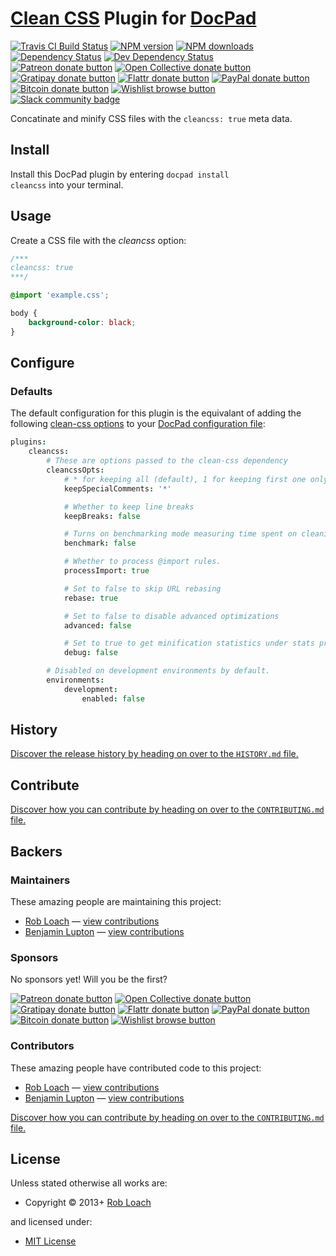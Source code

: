 # [Clean CSS](http://github.com/GoalSmashers/clean-css) Plugin for [DocPad](http://docpad.org)

<!-- BADGES/ -->

<span class="badge-travisci"><a href="http://travis-ci.org/docpad/docpad-plugin-cleancss" title="Check this project's build status on TravisCI"><img src="https://img.shields.io/travis/docpad/docpad-plugin-cleancss/master.svg" alt="Travis CI Build Status" /></a></span>
<span class="badge-npmversion"><a href="https://npmjs.org/package/docpad-plugin-cleancss" title="View this project on NPM"><img src="https://img.shields.io/npm/v/docpad-plugin-cleancss.svg" alt="NPM version" /></a></span>
<span class="badge-npmdownloads"><a href="https://npmjs.org/package/docpad-plugin-cleancss" title="View this project on NPM"><img src="https://img.shields.io/npm/dm/docpad-plugin-cleancss.svg" alt="NPM downloads" /></a></span>
<span class="badge-daviddm"><a href="https://david-dm.org/docpad/docpad-plugin-cleancss" title="View the status of this project's dependencies on DavidDM"><img src="https://img.shields.io/david/docpad/docpad-plugin-cleancss.svg" alt="Dependency Status" /></a></span>
<span class="badge-daviddmdev"><a href="https://david-dm.org/docpad/docpad-plugin-cleancss#info=devDependencies" title="View the status of this project's development dependencies on DavidDM"><img src="https://img.shields.io/david/dev/docpad/docpad-plugin-cleancss.svg" alt="Dev Dependency Status" /></a></span>
<br class="badge-separator" />
<span class="badge-patreon"><a href="https://patreon.com/bevry" title="Donate to this project using Patreon"><img src="https://img.shields.io/badge/patreon-donate-yellow.svg" alt="Patreon donate button" /></a></span>
<span class="badge-opencollective"><a href="https://opencollective.com/bevry" title="Donate to this project using Open Collective"><img src="https://img.shields.io/badge/open%20collective-donate-yellow.svg" alt="Open Collective donate button" /></a></span>
<span class="badge-gratipay"><a href="https://www.gratipay.com/bevry" title="Donate weekly to this project using Gratipay"><img src="https://img.shields.io/badge/gratipay-donate-yellow.svg" alt="Gratipay donate button" /></a></span>
<span class="badge-flattr"><a href="https://flattr.com/profile/balupton" title="Donate to this project using Flattr"><img src="https://img.shields.io/badge/flattr-donate-yellow.svg" alt="Flattr donate button" /></a></span>
<span class="badge-paypal"><a href="https://bevry.me/paypal" title="Donate to this project using Paypal"><img src="https://img.shields.io/badge/paypal-donate-yellow.svg" alt="PayPal donate button" /></a></span>
<span class="badge-bitcoin"><a href="https://bevry.me/bitcoin" title="Donate once-off to this project using Bitcoin"><img src="https://img.shields.io/badge/bitcoin-donate-yellow.svg" alt="Bitcoin donate button" /></a></span>
<span class="badge-wishlist"><a href="https://bevry.me/wishlist" title="Buy an item on our wishlist for us"><img src="https://img.shields.io/badge/wishlist-donate-yellow.svg" alt="Wishlist browse button" /></a></span>
<br class="badge-separator" />
<span class="badge-slackin"><a href="https://slack.bevry.me" title="Join this project's slack community"><img src="https://slack.bevry.me/badge.svg" alt="Slack community badge" /></a></span>

<!-- /BADGES -->


Concatinate and minify CSS files with the `cleancss: true` meta data.


<!-- INSTALL/ -->

<h2>Install</h2>

Install this DocPad plugin by entering <code>docpad install cleancss</code> into your terminal.

<!-- /INSTALL -->


## Usage

Create a CSS file with the *cleancss* option:

``` css
/***
cleancss: true
***/

@import 'example.css';

body {
	background-color: black;
}
```


## Configure

### Defaults

The default configuration for this plugin is the equivalant of adding the
following [clean-css options](https://github.com/jakubpawlowicz/clean-css#how-to-use-clean-css-programmatically)
to your [DocPad configuration file](http://docpad.org/docs/config):

``` coffee
plugins:
	cleancss:
		# These are options passed to the clean-css dependency
		cleancssOpts:
			# * for keeping all (default), 1 for keeping first one only, 0 for removing all
			keepSpecialComments: '*'

			# Whether to keep line breaks
			keepBreaks: false

			# Turns on benchmarking mode measuring time spent on cleaning up.
			benchmark: false

			# Whether to process @import rules.
			processImport: true

			# Set to false to skip URL rebasing
			rebase: true

			# Set to false to disable advanced optimizations
			advanced: false

			# Set to true to get minification statistics under stats property
			debug: false

		# Disabled on development environments by default.
		environments:
			development:
				enabled: false
```


<!-- HISTORY/ -->

<h2>History</h2>

<a href="https://github.com/docpad/docpad-plugin-cleancss/blob/master/HISTORY.md#files">Discover the release history by heading on over to the <code>HISTORY.md</code> file.</a>

<!-- /HISTORY -->


<!-- CONTRIBUTE/ -->

<h2>Contribute</h2>

<a href="https://github.com/docpad/docpad-plugin-cleancss/blob/master/CONTRIBUTING.md#files">Discover how you can contribute by heading on over to the <code>CONTRIBUTING.md</code> file.</a>

<!-- /CONTRIBUTE -->


<!-- BACKERS/ -->

<h2>Backers</h2>

<h3>Maintainers</h3>

These amazing people are maintaining this project:

<ul><li><a href="http://robloach.net">Rob Loach</a> — <a href="https://github.com/docpad/docpad-plugin-cleancss/commits?author=RobLoach" title="View the GitHub contributions of Rob Loach on repository docpad/docpad-plugin-cleancss">view contributions</a></li>
<li><a href="http://balupton.com">Benjamin Lupton</a> — <a href="https://github.com/docpad/docpad-plugin-cleancss/commits?author=balupton" title="View the GitHub contributions of Benjamin Lupton on repository docpad/docpad-plugin-cleancss">view contributions</a></li></ul>

<h3>Sponsors</h3>

No sponsors yet! Will you be the first?

<span class="badge-patreon"><a href="https://patreon.com/bevry" title="Donate to this project using Patreon"><img src="https://img.shields.io/badge/patreon-donate-yellow.svg" alt="Patreon donate button" /></a></span>
<span class="badge-opencollective"><a href="https://opencollective.com/bevry" title="Donate to this project using Open Collective"><img src="https://img.shields.io/badge/open%20collective-donate-yellow.svg" alt="Open Collective donate button" /></a></span>
<span class="badge-gratipay"><a href="https://www.gratipay.com/bevry" title="Donate weekly to this project using Gratipay"><img src="https://img.shields.io/badge/gratipay-donate-yellow.svg" alt="Gratipay donate button" /></a></span>
<span class="badge-flattr"><a href="https://flattr.com/profile/balupton" title="Donate to this project using Flattr"><img src="https://img.shields.io/badge/flattr-donate-yellow.svg" alt="Flattr donate button" /></a></span>
<span class="badge-paypal"><a href="https://bevry.me/paypal" title="Donate to this project using Paypal"><img src="https://img.shields.io/badge/paypal-donate-yellow.svg" alt="PayPal donate button" /></a></span>
<span class="badge-bitcoin"><a href="https://bevry.me/bitcoin" title="Donate once-off to this project using Bitcoin"><img src="https://img.shields.io/badge/bitcoin-donate-yellow.svg" alt="Bitcoin donate button" /></a></span>
<span class="badge-wishlist"><a href="https://bevry.me/wishlist" title="Buy an item on our wishlist for us"><img src="https://img.shields.io/badge/wishlist-donate-yellow.svg" alt="Wishlist browse button" /></a></span>

<h3>Contributors</h3>

These amazing people have contributed code to this project:

<ul><li><a href="http://robloach.net">Rob Loach</a> — <a href="https://github.com/docpad/docpad-plugin-cleancss/commits?author=RobLoach" title="View the GitHub contributions of Rob Loach on repository docpad/docpad-plugin-cleancss">view contributions</a></li>
<li><a href="http://balupton.com">Benjamin Lupton</a> — <a href="https://github.com/docpad/docpad-plugin-cleancss/commits?author=balupton" title="View the GitHub contributions of Benjamin Lupton on repository docpad/docpad-plugin-cleancss">view contributions</a></li></ul>

<a href="https://github.com/docpad/docpad-plugin-cleancss/blob/master/CONTRIBUTING.md#files">Discover how you can contribute by heading on over to the <code>CONTRIBUTING.md</code> file.</a>

<!-- /BACKERS -->


<!-- LICENSE/ -->

<h2>License</h2>

Unless stated otherwise all works are:

<ul><li>Copyright &copy; 2013+ <a href="http://robloach.net">Rob Loach</a></li></ul>

and licensed under:

<ul><li><a href="http://spdx.org/licenses/MIT.html">MIT License</a></li></ul>

<!-- /LICENSE -->
